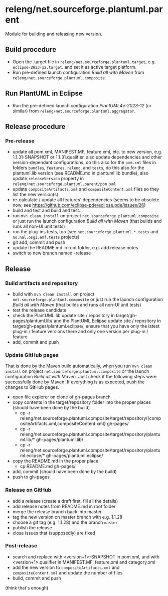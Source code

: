 # releng/net.sourceforge.plantuml.parent

Module for building and releasing new version.

## Build procedure

- Open the .target file in `releng/net.sourceforge.plantuml.target`, e.g. `eclipse-2023-12.target`. and set it as active target platform.
- Run pre-defined launch configuration *Build all with Maven* from `releng/net.sourceforge.plantuml.composite`.

## Run PlantUML in Eclipse

- Run the pre-defined launch configuration *PlantUML4e-2023-12* (or similar) from `releng/net.sourceforge.plantuml.aggregator`.

## Release procedure

### Pre-release

- update all pom.xml, MANIFEST.MF, feature.xml, etc. to new version, e.g. 1.1.31-SNAPSHOT or 1.1.31.qualifier,
  also update dependencies and other version-dependant configurations,
  do this also for the `pom.xml` files in folders `bundles`, `features`, `releng`, and `tests`,
  do this also for the plantuml.lib version (see README.md in plantuml.lib bundle),
  also update `releaseVersion` property in `releng/net.sourceforge.plantuml.parent/pom.xml`
- update `compositeArtifacts.xml` and `compositeContent.xml` files so they list the new version(s)
- re-calculate / update all features' dependencies (seems to be obsolete now, see https://github.com/eclipse-pde/eclipse.pde/issues/26)
- build and test and build and test...
- run `mvn clean install` on project `net.sourceforge.plantuml.composite` or just run the launch configuration *Build all with Maven*
  (that builds and runs all non-UI unit tests)
- run the plug-ins tests, too (see `net.sourceforge.plantuml.*.tests` and `no.hal.osgi.emf.tests` projects)
- git add, commit and push
- update the README.md in root folder, e.g. add release notes
- switch to new branch named <version>-release

## Release

### Build artifacts and repository

- build with `mvn clean install` on project `net.sourceforge.plantuml.composite` 
  or just run the launch configuration *Build all with Maven*
  (that builds and runs all non-UI unit tests)
- test the release candidate
- check the PlantUML lib update site / repository in target/gh-pages/plantuml.lib/<version>
  and the PlantUML Eclipse update site / repository in target/gh-pages/plantuml.eclipse/<version>,
  ensure that you have only the latest plug-in / feature versions there and only one version per plug-in / feature
- add, commit and push

### Update GitHub pages

That is done by the Maven build automatically, when you run `mvn clean install`
on project `net.sourceforge.plantuml.composite` or the launch configuration *Build all with Maven*.
Just check if the following steps were successfully done by Maven.
If everything is as expected, push the changes to GitHub pages.

- open file explorer on clone of gh-pages branch
- copy contents in the target/repository folder into the proper places (should have been done by the build) 
    - cp -r releng/net.sourceforge.plantuml.composite/target/repository/{compositeArtifacts.xml,compositeContent.xml} gh-pages/
    - cp -r releng/net.sourceforge.plantuml.composite/target/repository/plantuml.lib/* gh-pages/plantuml.lib/
    - cp -r releng/net.sourceforge.plantuml.composite/target/repository/plantuml.eclipse/* gh-pages/plantuml.eclipse/
- copy the README.md in the proper place
    - cp README.md gh-pages/
- add, commit (should have been done by the build)
- push to gh-pages

### Release on GitHub

- add a release (create a draft first, fill all the details)
- add release notes from README.md in root folder
- merge the release branch back into master
- tag the new version on master branch with e.g. 1.1.28
- choose a git tag (e.g. 1.1.28) and the branch `master`
- publish the release
- close issues that (supposedly) are fixed

### Post-release

- search and replace <version> with <version+1>-SNAPSHOT in pom.xml, and <version> with <version+1>.qualifier in MANIFEST.MF, feature.xml and category.xml
- add the new version to `compositeArtifacts.xml` and `compositeContent.xml` and update the number of files
- build, commit and push

(think that's enough)

